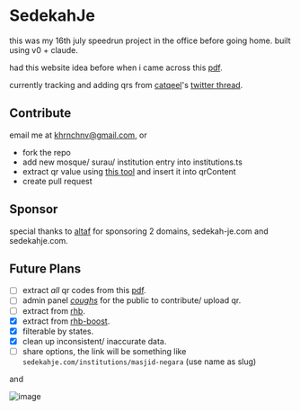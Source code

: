 # SedekahJe

this was my 16th july speedrun project in the office before going home. built using v0 + claude.

had this website idea before when i came across this [pdf](https://www.muamalat.com.my/wp-content/uploads/2023/10/LIST-OF-QR-CODE-FOR-E-DERMA.pdf).

currently tracking and adding qrs from [catqeel](https://x.com/catqeel)'s [twitter thread](https://x.com/catqeel/status/1822939660135645502).

## Contribute

email me at khrnchnv@gmail.com, or
- fork the repo
- add new mosque/ surau/ institution entry into institutions.ts
- extract qr value using [this tool](https://qrcoderaptor.com/) and insert it into qrContent
- create pull request

## Sponsor

special thanks to [altaf](https://x.com/danielminho_?s=21&t=uaExBAqkDxtuY8KYLJBCLQ) for sponsoring 2 domains, sedekah-je.com and sedekahje.com. 

## Future Plans

- [ ] extract *all* qr codes from this [pdf](https://www.muamalat.com.my/wp-content/uploads/2023/10/LIST-OF-QR-CODE-FOR-E-DERMA.pdf).
- [ ] admin panel [*coughs*](https://filamentphp.com/) for the public to contribute/ upload qr.
- [ ] extract from [rhb](https://www.rhbgroup.com/jomderma/index.html).
- [x] extract from [rhb-boost](https://www.rhbgroup.com/-/media/Microsites/syuqr/files/Senarai_31_Institusi_Berdaftar_dgn_syuQR_02042019_V2.pdf).
- [x] filterable by states.
- [x] clean up inconsistent/ inaccurate data.
- [ ] share options, the link will be something like `sedekahje.com/institutions/masjid-negara` (use name as slug)

and 

![image](https://github.com/user-attachments/assets/91858011-8629-455d-af59-d137fe8803d5)

